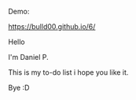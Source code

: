 Demo:

https://bulld00.github.io/6/


Hello

I'm Daniel P.

This is my to-do list i hope you like it.

Bye :D
